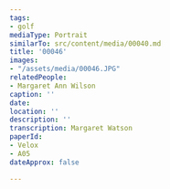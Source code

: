 ```yaml
---
tags:
- golf
mediaType: Portrait
similarTo: src/content/media/00040.md
title: '00046'
images:
- "/assets/media/00046.JPG"
relatedPeople:
- Margaret Ann Wilson
caption: ''
date: 
location: ''
description: ''
transcription: Margaret Watson
paperId:
- Velox
- A05
dateApprox: false

---
```

